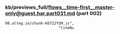 ### kb/previews_full/flows__time-first__master-only@guest.har.part031.md (part 002)

```md
00.alteg.io/chunk-KO722YSM.js",
                        "lineNu
```

```
